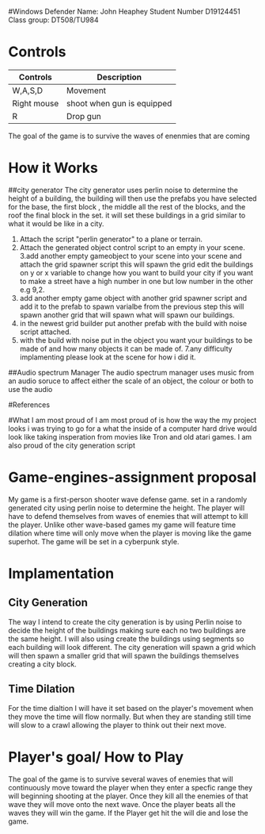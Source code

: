 #Windows Defender
Name: John Heaphey
Student Number D19124451
Class group: DT508/TU984


# Controls
| Controls | Description |
|----------|-------------|
| W,A,S,D  | Movement    |
| Right mouse | shoot when gun is equipped|
| R | Drop gun |
The goal of the game is to survive the waves of enenmies that are coming 

# How it Works 
##city generator 
The city generator uses perlin noise to determine the height of a building, the building will then use the prefabs you have selected for the base, the first block , the middle all the rest of the blocks, and the roof the final block in the set.
it will set these buildings in a grid similar to what it would be like in a city. 
1. Attach the script "perlin generator" to a plane or terrain.
2. Attach the generated object control script to an empty in your scene.
3.add another empty gameobject to your scene into your scene  and attach the grid spawner script this will spawn the grid edit the buildings on y or x variable to change how you want to build your city if you want to make a street have a high number in one but low number in the other e.g 9,2. 
4. add another empty game object with another grid spawner script and add it to the prefab to spawn varialbe from the previous step this will spawn another grid that will spawn what will spawn our buildings.
5. in the newest grid builder put another prefab with the build with noise script attached.
6. with the build with noise put in the object you want your buildings to be made of and how many objects it can be made of.
7.any difficulty implamenting please look at the scene for how i did it.

##Audio spectrum Manager
The audio spectrum manager uses music from an audio soruce to affect either the scale of an object, the colour or both 
to use the audio 

#References


#What I am most proud of
I am most proud of is how the way the my project looks i was trying to go for a what the inside of a computer hard drive would look like taking insperation from movies like Tron and old atari games. I am also proud of the city generation script  


# Game-engines-assignment proposal
My game is a first-person shooter wave defense game. set in a randomly generated city using perlin noise to determine the height. The player will have to defend themselves from waves of enemies that will attempt to kill the player. Unlike other wave-based games my game will feature time dilation where time will only move when the player is moving like the game superhot. The game will be set in a cyberpunk style.
# Implamentation
## City Generation
The way I intend to create the city generation is by using Perlin noise to decide the height of the buildings making sure each no two buildings are the same height. I will also using create the buildings using segments so each building will look different. The city generation will spawn a grid which will then spawn a smaller grid that will spawn the buildings themselves creating a city block.  
## Time Dilation
For the time dialtion I will have it set based on the player's movement when they move the time will flow normally. But when they are standing still time will slow to a crawl allowing the player to think out their next move.

# Player's goal/ How to Play
The goal of the game is to survive several waves of enemies that will continuously move toward the player when they enter a specfic range they will beginning shooting at the player. Once they kill all the enemies of that wave they will move onto the next wave. Once the player beats all the waves they will win the game. If the Player get hit the will die and lose the game.
